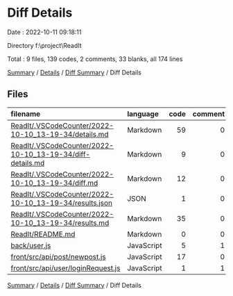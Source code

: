 # Diff Details

Date : 2022-10-11 09:18:11

Directory f:\\project\\ReadIt

Total : 9 files,  139 codes, 2 comments, 33 blanks, all 174 lines

[Summary](results.md) / [Details](details.md) / [Diff Summary](diff.md) / Diff Details

## Files
| filename | language | code | comment | blank | total |
| :--- | :--- | ---: | ---: | ---: | ---: |
| [ReadIt/.VSCodeCounter/2022-10-10_13-19-34/details.md](/ReadIt/.VSCodeCounter/2022-10-10_13-19-34/details.md) | Markdown | 59 | 0 | 6 | 65 |
| [ReadIt/.VSCodeCounter/2022-10-10_13-19-34/diff-details.md](/ReadIt/.VSCodeCounter/2022-10-10_13-19-34/diff-details.md) | Markdown | 9 | 0 | 6 | 15 |
| [ReadIt/.VSCodeCounter/2022-10-10_13-19-34/diff.md](/ReadIt/.VSCodeCounter/2022-10-10_13-19-34/diff.md) | Markdown | 12 | 0 | 7 | 19 |
| [ReadIt/.VSCodeCounter/2022-10-10_13-19-34/results.json](/ReadIt/.VSCodeCounter/2022-10-10_13-19-34/results.json) | JSON | 1 | 0 | 0 | 1 |
| [ReadIt/.VSCodeCounter/2022-10-10_13-19-34/results.md](/ReadIt/.VSCodeCounter/2022-10-10_13-19-34/results.md) | Markdown | 35 | 0 | 7 | 42 |
| [ReadIt/README.md](/ReadIt/README.md) | Markdown | 0 | 0 | 1 | 1 |
| [back/user.js](/back/user.js) | JavaScript | 5 | 1 | 2 | 8 |
| [front/src/api/post/newpost.js](/front/src/api/post/newpost.js) | JavaScript | 17 | 0 | 3 | 20 |
| [front/src/api/user/loginRequest.js](/front/src/api/user/loginRequest.js) | JavaScript | 1 | 1 | 1 | 3 |

[Summary](results.md) / [Details](details.md) / [Diff Summary](diff.md) / Diff Details